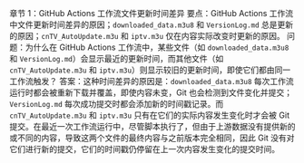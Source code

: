 
章节 1：GitHub Actions 工作流文件更新时间差异
要点：GitHub Actions 工作流中文件更新时间差异的原因；`downloaded_data.m3u8` 和 `VersionLog.md` 总是更新的原因；`cnTV_AutoUpdate.m3u` 和 `iptv.m3u` 仅在内容实际改变时更新的原因。
问题：为什么在 GitHub Actions 工作流中，某些文件（如 `downloaded_data.m3u8` 和 `VersionLog.md`）会显示最近的更新时间，而其他文件（如 `cnTV_AutoUpdate.m3u` 和 `iptv.m3u`）则显示较旧的更新时间，即使它们都由同一工作流触发？
答案：这种时间差异的原因是：`downloaded_data.m3u8` 每次工作流运行时都会被重新下载并覆盖，即使内容未变，Git 也会检测到文件变化并提交；`VersionLog.md` 每次成功提交时都会添加新的时间戳记录。而 `cnTV_AutoUpdate.m3u` 和 `iptv.m3u` 只有在它们的实际内容发生变化时才会被 Git 提交。在最近一次工作流运行中，尽管脚本执行了，但由于上游数据没有提供新的或不同的内容，导致这两个文件的最终内容与之前版本完全相同，因此 Git 没有对它们进行新的提交，它们的时间戳仍停留在上一次内容发生变化的提交时间。

